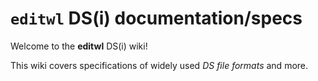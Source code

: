 # `editwl` DS(i) documentation/specs

Welcome to the **editwl** DS(i) wiki!

This wiki covers specifications of widely used *DS file formats* and more.
